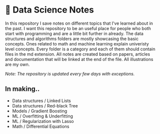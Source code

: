# 📔 Data Science Notes
In this repository I save notes on different topics that I've learned about in the past. I want this repository to be an useful place for people who both start with programming and are a little bit further in already. The data structures and algorithms folders are mostly showcasing the basic concepts. Ones related to math and machine learning explain univeristy level concepts. Every folder is a category and each of them should contain files in the md extension. All notes are created based on papers, articles and documentation that will be linked at the end of the file. All illustrations are my own.

_Note: The repository is updated every few days with exceptions._

## In making..
- Data structures / Linked Lists
- Data structures / Red-black Tree
- Models / Gradient Boosting
- ML / Overfitting & Underfitting
- ML / Regularization with Lasso
- Math / Differential Equations
